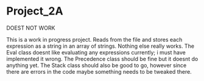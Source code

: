 # Project_2A

DOEST NOT WORK 

This is a work in progress project.
Reads from the file and stores each expression as a string in an array of strings.
Nothing else really works.
The Eval class doesnt like evaluating any expressions currently; i must have implemented it wrong.
The Precedence class should be fine but it doesnt do anything yet.
The Stack class should also be good to go, however since there are errors in the code maybe something needs to be tweaked there.
